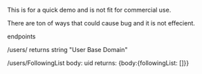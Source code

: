 This is for a quick demo and is not fit for commercial use.

There are ton of ways that could cause bug and it is not effecient.

endpoints

/users/
returns string "User Base Domain"

/users/FollowingList
body: uid
returns: {body:{followingList: []}}
